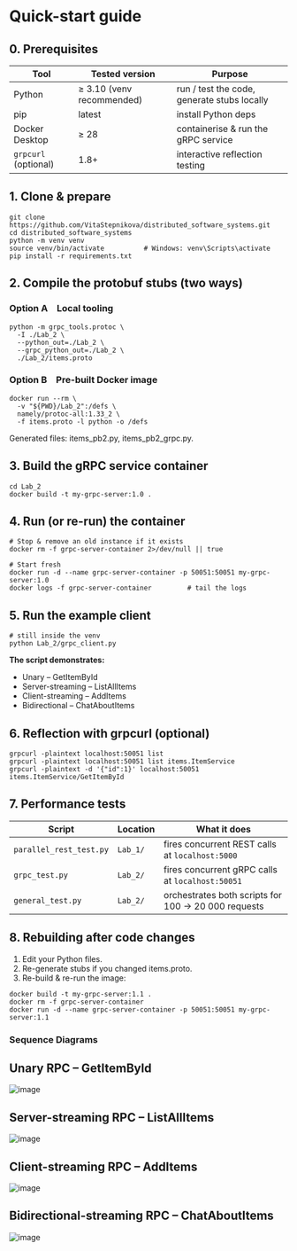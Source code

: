 # Quick-start guide
## 0. Prerequisites
| Tool                 | Tested version            | Purpose                                     |
| -------------------- | ------------------------- | ------------------------------------------- |
| Python               | ≥ 3.10 (venv recommended) | run / test the code, generate stubs locally |
| pip                  | latest                    | install Python deps                         |
| Docker Desktop       | ≥ 28                      | containerise & run the gRPC service         |
| `grpcurl` (optional) | 1.8+                      | interactive reflection testing              |

## 1. Clone & prepare
```
git clone https://github.com/VitaStepnikova/distributed_software_systems.git
cd distributed_software_systems
python -m venv venv
source venv/bin/activate          # Windows: venv\Scripts\activate
pip install -r requirements.txt
```
## 2. Compile the protobuf stubs (two ways)
### Option A Local tooling
```
python -m grpc_tools.protoc \
  -I ./Lab_2 \
  --python_out=./Lab_2 \
  --grpc_python_out=./Lab_2 \
  ./Lab_2/items.proto
```
### Option B Pre-built Docker image
```
docker run --rm \
  -v "${PWD}/Lab_2":/defs \
  namely/protoc-all:1.33_2 \
  -f items.proto -l python -o /defs
```
Generated files: items_pb2.py, items_pb2_grpc.py.

## 3. Build the gRPC service container
```
cd Lab_2
docker build -t my-grpc-server:1.0 .
```
## 4. Run (or re-run) the container
```
# Stop & remove an old instance if it exists
docker rm -f grpc-server-container 2>/dev/null || true

# Start fresh
docker run -d --name grpc-server-container -p 50051:50051 my-grpc-server:1.0
docker logs -f grpc-server-container         # tail the logs
```
## 5. Run the example client
```
# still inside the venv
python Lab_2/grpc_client.py
```
**The script demonstrates:**
- Unary – GetItemById
- Server-streaming – ListAllItems
- Client-streaming – AddItems
- Bidirectional – ChatAboutItems

## 6. Reflection with grpcurl (optional)
```
grpcurl -plaintext localhost:50051 list
grpcurl -plaintext localhost:50051 list items.ItemService
grpcurl -plaintext -d '{"id":1}' localhost:50051 items.ItemService/GetItemById
```
## 7. Performance tests
| Script                  | Location | What it does                                        |
| ----------------------- | -------- | ----------------------------------------------------|
| `parallel_rest_test.py` | `Lab_1/` | fires concurrent REST calls at `localhost:5000`     |
| `grpc_test.py`          | `Lab_2/` | fires concurrent gRPC calls at `localhost:50051`    |
| `general_test.py`       | `Lab_2/` | orchestrates both scripts for 100 → 20 000 requests |

## 8. Rebuilding after code changes
1. Edit your Python files.
2. Re-generate stubs if you changed items.proto.
3. Re-build & re-run the image:
```
docker build -t my-grpc-server:1.1 .
docker rm -f grpc-server-container
docker run -d --name grpc-server-container -p 50051:50051 my-grpc-server:1.1
```
### Sequence Diagrams
## Unary RPC – GetItemById
![image](https://github.com/user-attachments/assets/157ee7ff-c00e-4cf7-9bd6-d2305525f6ca)
## Server-streaming RPC – ListAllItems
![image](https://github.com/user-attachments/assets/24a0e9c0-dabc-447d-b1a4-7d39379c52c4)
## Client-streaming RPC – AddItems
![image](https://github.com/user-attachments/assets/70456e92-088c-420e-8f6d-538e30a4ede1)
## Bidirectional-streaming RPC – ChatAboutItems
![image](https://github.com/user-attachments/assets/d41d81d1-f36a-434c-a26b-210379f9c713)




